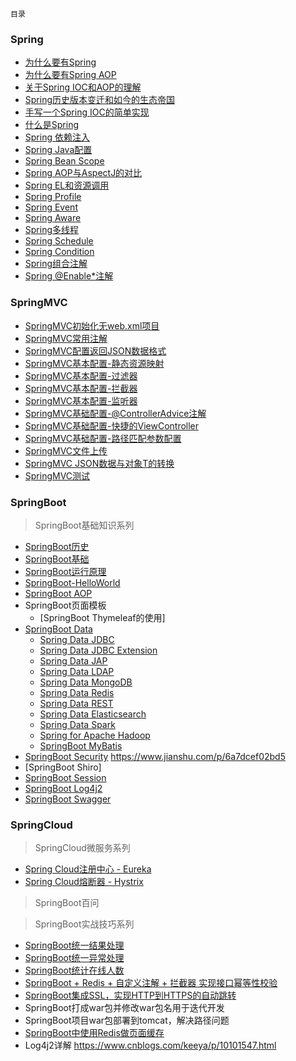 `目录`
### Spring
* [为什么要有Spring](http://note.youdao.com/noteshare?id=a61d1330cec20afe21d369f0526756a2&sub=wcp1556526473148138)
* [为什么要有Spring AOP](http://note.youdao.com/noteshare?id=21f2b64abb67a24ad45baca5456648a5&sub=wcp1556587241813493)
* [关于Spring IOC和AOP的理解](http://note.youdao.com/noteshare?id=d0aa79a9af96f02aad6e25c1d3f192b3&sub=wcp1582173498187944)
* [Spring历史版本变迁和如今的生态帝国](http://note.youdao.com/noteshare?id=80509c0296c54ccb86c1848b95c9c530&sub=wcp15565934311825)
* [手写一个Spring IOC的简单实现](https://github.com/zhonghuasheng/JAVA/tree/master/basic/src/main/java/com/zhonghuasheng/ioc)
* [什么是Spring]()
* [Spring 依赖注入](http://note.youdao.com/noteshare?id=91ac0b573c1898e8fa3b47ebfdfffbf1&sub=wcp1582257498880783)
* [Spring Java配置](http://note.youdao.com/noteshare?id=4808a867c7b646f7f4d41a1bbe2f79fa&sub=wcp1582272695540930)
* [Spring Bean Scope](http://note.youdao.com/noteshare?id=f0c541d742d9548342dbca9e04607758&sub=wcp1582292894805554)
* [Spring AOP与AspectJ的对比](http://note.youdao.com/noteshare?id=b75baf23ad8073d69527838449b259c1&sub=wcp1582290319293279)
* [Spring EL和资源调用](http://note.youdao.com/noteshare?id=35b5a39e2859023b508d417f34925398&sub=wcp1582372537958305)
* [Spring Profile](http://note.youdao.com/noteshare?id=3828c670a4a3f8ee15030da5aa33b601&sub=wcp1582426672342855)
* [Spring Event](http://note.youdao.com/noteshare?id=cfcfc768052b2ad41af7d58a380d0428&sub=wcp1582441131568780)
* [Spring Aware](http://note.youdao.com/noteshare?id=b4846212af36a32fa327833c93b3fd9b&sub=wcp1582507656479831)
* [Spring多线程](http://note.youdao.com/noteshare?id=b1dbd6b066db81f7e4d7436aac1e7af7&sub=wcp1582507689758259)
* [Spring Schedule](http://note.youdao.com/noteshare?id=2f6e090483fdadb277460faee41bd213&sub=wcp1582507714943294)
* [Spring Condition](http://note.youdao.com/noteshare?id=cd966fbce76b5b57ee1afee0a2e7f388&sub=wcp1582507730857453)
* [Spring组合注解](http://note.youdao.com/noteshare?id=6f847f37be5b0d7b42132ea9f069c7d5&sub=wcp1582507747315363)
* [Spring @Enable*注解](http://note.youdao.com/noteshare?id=879cd184830f9501821ca6073c4b71a9&sub=wcp1582507762687224)

### SpringMVC
* [SpringMVC初始化无web.xml项目](http://note.youdao.com/noteshare?id=205b607e70b9b0f0b9e131d0cce812fe&sub=wcp1582775530722662)
* [SpringMVC常用注解](http://note.youdao.com/noteshare?id=2ba40b0807fd025783c50dd0295426b0&sub=wcp1582785745286940)
* [SpringMVC配置返回JSON数据格式](http://note.youdao.com/noteshare?id=56597a6ac75b39ee8676090b039ac9da&sub=wcp158285925711064)
* [SpringMVC基本配置-静态资源映射](http://note.youdao.com/noteshare?id=353a5add7736bb43d2d8385d9da9b316&sub=wcp1582804386017933)
* [SpringMVC基本配置-过滤器](http://note.youdao.com/noteshare?id=705d1389728fc7a84ae75c56a56632aa&sub=wcp1582895863705318)
* [SpringMVC基本配置-拦截器](http://note.youdao.com/noteshare?id=43f57fe16f133916f14fd1285ffe1d8d&sub=wcp1582868210157413)
* [SpringMVC基本配置-监听器](http://note.youdao.com/noteshare?id=705d1389728fc7a84ae75c56a56632aa&sub=wcp1582895863705318)
* [SpringMVC基础配置-@ControllerAdvice注解](http://note.youdao.com/noteshare?id=86e8bbe0fc34129ac23ea0a81e114d94&sub=wcp1582872248611915)
* [SpringMVC基础配置-快捷的ViewController](http://note.youdao.com/noteshare?id=2f1919491b52ee9d16f41ca5a4f608ad&sub=1B8ED2525FE44788BC9219B7B2F0A060)
* [SpringMVC基础配置-路径匹配参数配置](http://note.youdao.com/noteshare?id=452d39e440514114c27624af34460beb&sub=wcp1582893962706623)
* [SpringMVC文件上传](http://note.youdao.com/noteshare?id=1336c8afd5a0feecbd4fce53e3c7bdf0&sub=wcp1582955118268508)
* [SpringMVC JSON数据与对象T的转换](http://note.youdao.com/noteshare?id=d0ae808a1bdc1c0b445f3ecee2ab141d&sub=wcp1582966629731695)
* [SpringMVC测试](http://note.youdao.com/noteshare?id=1691d99d1263f3d5ff241db2da0a54cc&sub=wcp1582972184053369)

### SpringBoot
> SpringBoot基础知识系列
* [SpringBoot历史](spring-boot/0-springboot-history.md)
* [SpringBoot基础](spring-boot/1-springboot-basic.md)
* [SpringBoot运行原理](http://note.youdao.com/noteshare?id=2c7f983f4eff820ba695f1bf47a85925&sub=wcp1583375011581975)
* [SpringBoot-HelloWorld]()
* [SpringBoot AOP](http://note.youdao.com/noteshare?id=167ce48253b948332badd22fd35e14ce&sub=9A67CA36E2BA43A9BEEEC13BA3B5FA36)
* SpringBoot页面模板
    * [SpringBoot Thymeleaf的使用]
* [SpringBoot Data]()
    * [Spring Data JDBC]()
    * [Spring Data JDBC Extension]()
    * [Spring Data JAP]()
    * [Spring Data LDAP]()
    * [Spring Data MongoDB]()
    * [Spring Data Redis]()
    * [Spring Data REST]()
    * [Spring Data Elasticsearch]()
    * [Spring Data Spark]()
    * [Spring for Apache Hadoop]()
    * [SpringBoot MyBatis](https://github.com/zhonghuasheng/JAVA/tree/master/springboot)
* [SpringBoot Security]() https://www.jianshu.com/p/6a7dcef02bd5
* [SpringBoot Shiro]
* [SpringBoot Session]()
* [SpringBoot Log4j2](https://github.com/zhonghuasheng/JAVA/tree/master/springboot)
* [SpringBoot Swagger](spring-boot/springboot-note.md#swagger)

### SpringCloud
> SpringCloud微服务系列
* [Spring Cloud注册中心 - Eureka](spring-cloud/spring-cloud-eureka.md)
* [Spring Cloud熔断器 - Hystrix](spring-cloud/spring-cloud-hystrix.md)

> SpringBoot百问

> SpringBoot实战技巧系列
* [SpringBoot统一结果处理](https://github.com/zhonghuasheng/Spring-Boot/wiki/SpringBoot%E7%BB%9F%E4%B8%80%E5%A4%84%E7%90%86%E8%BF%94%E5%9B%9E%E7%BB%93%E6%9E%9C)
* [SpringBoot统一异常处理](https://github.com/zhonghuasheng/Spring-Boot/wiki/SpringBoot%E7%BB%9F%E4%B8%80%E5%BC%82%E5%B8%B8%E5%A4%84%E7%90%86)
* [SpringBoot统计在线人数](https://github.com/zhonghuasheng/Tutorial/wiki/SpringBoot%E7%BB%9F%E8%AE%A1%E5%9C%A8%E7%BA%BF%E4%BA%BA%E6%95%B0)
* [SpringBoot + Redis + 自定义注解 + 拦截器 实现接口幂等性校验](https://github.com/zhonghuasheng/Spring-Boot/blob/master/springbootidempotence/README.md)
* [SpringBoot集成SSL，实现HTTP到HTTPS的自动跳转](/java/spring-boot/springboot-ssl.md)
* SpringBoot打成war包并修改war包名用于迭代开发
* SpringBoot项目war包部署到tomcat，解决路径问题
* [SpringBoot中使用Redis做页面缓存](https://github.com/zhonghuasheng/JAVA/commit/340d764e21902797630ea6a42136ec1fc909023b)
* Log4j2详解 https://www.cnblogs.com/keeya/p/10101547.html